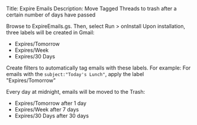 
Title: Expire Emails 
Description: Move Tagged Threads to trash after a certain number of days have passed

Browse to ExpireEmails.gs. Then, select Run > onInstall
Upon installation, three labels will be created in Gmail:
- Expires/Tomorrow
- Expires/Week
- Expires/30 Days
  
Create filters to automatically tag emails with these labels.
 For example: For emails with the <code>subject:"Today's Lunch"</code>, apply the label "Expires/Tomorrow" 

Every day at midnight, emails will be moved to the Trash: 
- Expires/Tomorrow after 1 day
- Expires/Week after 7 days
- Expires/30 Days after 30 days
